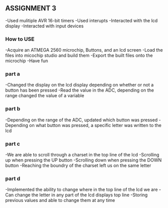 <h2>ASSIGNMENT 3 </h2>

<p>
-Used mulitiple AVR 16-bit timers
-Used interupts
-Interacted with the lcd display
-Interacted with input devices
</p>

<h3>How to USE </h3>
<p>
-Acquire an ATMEGA 2560 microchip, Buttons, and an lcd screen
-Load the files into micochip studio and build them
-Export the built files onto the microchip
-Have fun
</p>
  
<h3>part a</h3>
-Changed the display on the lcd display depending on whether or not a button has been pressed
-Read the value in the ADC, depending on the range changed the value of a variable

<h3>part b</h3>
<p>
-Depending on the range of the ADC, updated which button was pressed
-Depending on what button was pressed, a specific letter was written to the lcd
</p>
  
<h3>part c</h3>
<p>
-We are able to scroll through a charset in the top line of the lcd
-Scrolling up when pressing the UP button
-Scrolling down when pressing the DOWN button
-Reaching the boundry of the charset left us on the same letter
</p>
  
<h3>part d</h3>
<p>
-Implemented the ability to change where in the top line of the lcd we are
-Can change the letter in any part of the lcd displays top line
-Storing previous values and able to change them at any time
</p>
